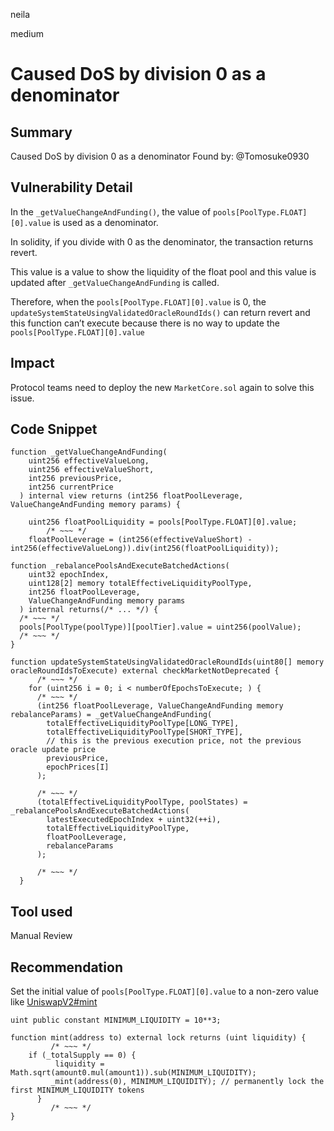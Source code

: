 neila

medium

# Caused DoS by division 0 as a denominator

## Summary
Caused DoS by division 0 as a denominator
Found by: @Tomosuke0930

## Vulnerability Detail
In the `_getValueChangeAndFunding()`, the value of `pools[PoolType.FLOAT][0].value` is used as a denominator.

In solidity, if you divide with 0 as the denominator, the transaction returns revert.

This value is a value to show the liquidity of the float pool and this value is updated after `_getValueChangeAndFunding` is called.

Therefore, when the `pools[PoolType.FLOAT][0].value` is 0, the `updateSystemStateUsingValidatedOracleRoundIds()` can return revert and this function can’t execute because there is no way to update the `pools[PoolType.FLOAT][0].value`

## Impact
Protocol teams need to deploy the new `MarketCore.sol` again to solve this issue.

## Code Snippet
```solidity
function _getValueChangeAndFunding(
    uint256 effectiveValueLong,
    uint256 effectiveValueShort,
    int256 previousPrice,
    int256 currentPrice
  ) internal view returns (int256 floatPoolLeverage, ValueChangeAndFunding memory params) {

    uint256 floatPoolLiquidity = pools[PoolType.FLOAT][0].value;
		/* ~~~ */
    floatPoolLeverage = (int256(effectiveValueShort) - int256(effectiveValueLong)).div(int256(floatPoolLiquidity));
```

```solidity
function _rebalancePoolsAndExecuteBatchedActions(
    uint32 epochIndex,
    uint128[2] memory totalEffectiveLiquidityPoolType,
    int256 floatPoolLeverage,
    ValueChangeAndFunding memory params
  ) internal returns(/* ... */) {
  /* ~~~ */
  pools[PoolType(poolType)][poolTier].value = uint256(poolValue);
  /* ~~~ */
}
```

```solidity
function updateSystemStateUsingValidatedOracleRoundIds(uint80[] memory oracleRoundIdsToExecute) external checkMarketNotDeprecated {
      /* ~~~ */
    for (uint256 i = 0; i < numberOfEpochsToExecute; ) {
      /* ~~~ */
      (int256 floatPoolLeverage, ValueChangeAndFunding memory rebalanceParams) = _getValueChangeAndFunding(
        totalEffectiveLiquidityPoolType[LONG_TYPE],
        totalEffectiveLiquidityPoolType[SHORT_TYPE],
        // this is the previous execution price, not the previous oracle update price
        previousPrice,
        epochPrices[I]
      );

      /* ~~~ */
      (totalEffectiveLiquidityPoolType, poolStates) = _rebalancePoolsAndExecuteBatchedActions(
        latestExecutedEpochIndex + uint32(++i),
        totalEffectiveLiquidityPoolType,
        floatPoolLeverage,
        rebalanceParams
      );

      /* ~~~ */
  }
```

## Tool used

Manual Review

## Recommendation
Set the initial value of `pools[PoolType.FLOAT][0].value` to a non-zero value like [UniswapV2#mint](https://github.com/Uniswap/v2-core/blob/master/contracts/UniswapV2Pair.sol#L121)

```solidity
uint public constant MINIMUM_LIQUIDITY = 10**3;

function mint(address to) external lock returns (uint liquidity) {
         /* ~~~ */
	if (_totalSupply == 0) {
	      liquidity = Math.sqrt(amount0.mul(amount1)).sub(MINIMUM_LIQUIDITY);
	     _mint(address(0), MINIMUM_LIQUIDITY); // permanently lock the first MINIMUM_LIQUIDITY tokens
	  }
         /* ~~~ */
}
```

